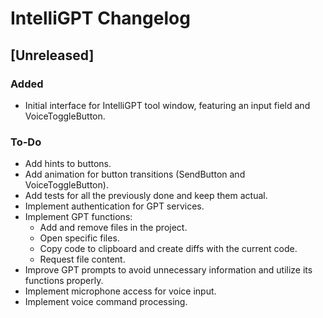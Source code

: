 <!-- Keep a Changelog guide -> https://keepachangelog.com -->

# IntelliGPT Changelog

## [Unreleased]

### Added
- Initial interface for IntelliGPT tool window, featuring an input field and VoiceToggleButton.

### To-Do
- Add hints to buttons.
- Add animation for button transitions (SendButton and VoiceToggleButton).
- Add tests for all the previously done and keep them actual.
- Implement authentication for GPT services.
- Implement GPT functions:
    - Add and remove files in the project.
    - Open specific files.
    - Copy code to clipboard and create diffs with the current code.
    - Request file content.
- Improve GPT prompts to avoid unnecessary information and utilize its functions properly.
- Implement microphone access for voice input.
- Implement voice command processing.
